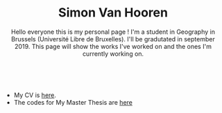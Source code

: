 <p align="center">
	    <h1 align="center">Simon Van Hooren</h1>
	    <p align="center">Hello everyone this is my personal page ! 
	I'm a student in Geography in Brussels (Université Libre de Bruxelles).
	I'll be gradutated in september 2019.
	This page will show the works I've worked on and the ones I'm currently working on.</p>
	    <br><br><br>
	</p>


* My CV is [here](https://svhooren.github.io/CV-2019/).
* The codes for My Master Thesis are [here](https://svhooren.github.io/Presidentielles/)

